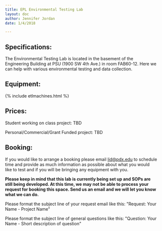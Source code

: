 ```yaml
---
title: EPL Environmental Testing Lab
layout: doc
author: Jennifer Jordan
date: 1/4/2018

---
```


## Specifications:

The Environmental Testing Lab is located in the basement of the Engineering Building at PSU (1900 SW 4th Ave.) in room FAB60-12. Here we can help with various environmental testing and data collection.

## Equipment:

{% include etlmachines.html %}

<!---

* Thermal Vacuum Chamber: 
* Thin-Film Depositor: 
* Helmholtz Cage: [SOP]({{ site.url }}/doc/equip/testing/ETL/helmholtz-cage)
* Watlow Environmental Chamber:

Signal Generators: 
* ...

Spectrum Analyzer:
* ...

Power Supplies:
* BK Precision 8512 600W Programmable DC Electronic Load: [8512](https://www.bkprecision.com/products/dc-electronic-loads/8512-600-w-500-v-programmable-dc-electronic-load.html)
* Keithley 228A Voltage/Current Source: [228A](https://www.artisantg.com/TestMeasurement/63854/Keithley_228_228A_Programmable_Voltage_Current_Source)
* Heathkit ip-2718 Tri-power supply: [IP-2718](https://archive.org/details/HeathkitIP2718TriPowerSupply)
* Keithley 6430 Sub-Femtoamp Remote sourcemeter: [6430](https://www.tek.com/low-level-sensitive-and-specialty-instruments/high-resistance-low-current-electrometers-series-650-0)
* Keithley 2182 nanovoltmeter: [2182](https://www.testequity.com/documents/pdf/keithley/2182A.pdf)
* Keithley 2400 SoruceMeter: [2400](https://www.tek.com/keithley-source-measure-units/keithley-smu-2400-series-sourcemeter)
* Keithley 2420 3A Sourcemeter: [2420](https://www.tek.com/keithley-source-measure-units/keithley-smu-2400-series-sourcemeter-manual-1)

Oscilloscope:
* ...

Misc:
* Atomic Force Mircoscope, qscope 250 quesant: [quesant](https://www.hydrogen.uni-wuppertal.de/en/research/laborausstattung/atomic-force-microscope.html)
* Blue M Stabil-therm Gravity Oven: [stabil-therm](https://www.bmisurplus.com/products/43063-blue-m-ov-8a-stabil-therm-gravity-oven)
* Hummer II Technics: [hummerII](https://caeonline.com/buy/sputtering-systems/anatech-technics-hummer-ii/9053245)
* Olympus BHM Microscope: [bhm](http://www.alanwood.net/downloads/olympus-bh-bhm-instructions.pdf)
* Digital Ultrasonic Cleaner Isonic 2.1 Qt: [isonic](http://www.ultrasonic-cleaners.info/isonic/isonic-ultrasonic-cleaner-p4810-2-1qt-2-l-with-1000-ml-single-beaker-holder-set-for-diy-liposomal-vitamin-c/)

--->

## Prices:
Student working on class project: TBD

Personal/Commercial/Grant Funded project: TBD

## Booking:
If you would like to arrange a booking please email lid@pdx.edu to schedule time and provide as much information as possible about what you would like to test and if you will be bringing any equipment with you. 

**Please keep in mind that this lab is currently being set up and SOPs are still being developed. At this time, we may not be able to process your request for booking this space. Send us an email and we will let you know what we can do.**

Please format the subject line of your request email like this: "Request: Your Name - Project Name"

Please format the subject line of general questions like this: "Question: Your Name - Short description of question"
